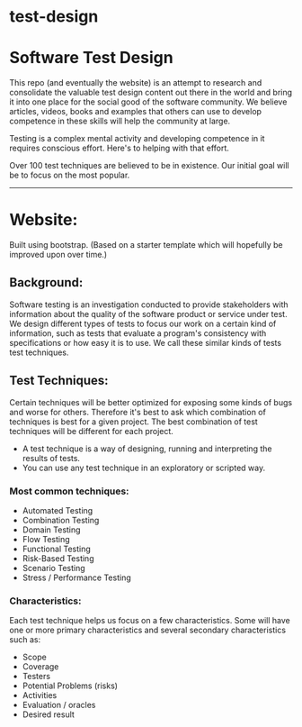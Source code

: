 # test-design

# Software Test Design

This repo (and eventually the website) is an attempt to research and consolidate the valuable test design content out there in the world and bring it into one place for the social good of the software community. We believe articles, videos, books and examples that others can use to develop competence in these skills will help the community at large.

Testing is a complex mental activity and developing competence in it requires conscious effort. Here's to helping with that effort.

Over 100 test techniques are believed to be in existence. Our initial goal will be to focus on the most popular.

-----

# Website:

Built using bootstrap. (Based on a starter template which will hopefully be improved upon over time.)

## Background:

Software testing is an investigation conducted to provide stakeholders with information about the quality of the software product or service under test. We design different types of tests to focus our work on a certain kind of information, such as tests that evaluate a program's consistency with specifications or how easy it is to use. We call these similar kinds of tests test techniques.

## Test Techniques:

Certain techniques will be better optimized for exposing some kinds of bugs and worse for others. Therefore it's best to ask which combination of techniques is best for a given project. The best combination of test techniques will be different for each project.

- A test technique is a way of designing, running and interpreting the results of tests.
- You can use any test technique in an exploratory or scripted way.

### Most common techniques:

- Automated Testing
- Combination Testing
- Domain Testing
- Flow Testing
- Functional Testing
- Risk-Based Testing
- Scenario Testing
- Stress / Performance Testing

### Characteristics:

Each test technique helps us focus on a few characteristics. Some will have one or more primary characteristics and several secondary characteristics such as:

- Scope
- Coverage
- Testers
- Potential Problems (risks)
- Activities
- Evaluation / oracles
- Desired result

